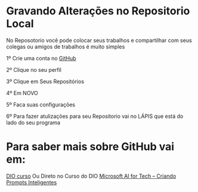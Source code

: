 # Gravando Alterações no Repositorio Local
No Reposotorio você pode colocar seus trabalhos e compartilhar com seus colegas ou amigos de trabalhos é muito simples 

1º Crie uma conta no [GitHub](https://github.com/)

2º Clique no seu perfil

3º Clique em Seus Repositórios 

4º Em NOVO

5º Faca suas configurações 

6º Para fazer atulizações para seu Repositorio vai no LÁPIS que está do lado do seu programa 

# Para saber mais sobre GitHub vai em:
[DIO curso](https://web.dio.me/track/criando-prompts-inteligentes) 
Ou Direto no Curso do DIO [Microsoft AI for Tech – Criando Prompts Inteligentes](https://www.dio.me/bootcamp/criando-prompts-inteligentes)

